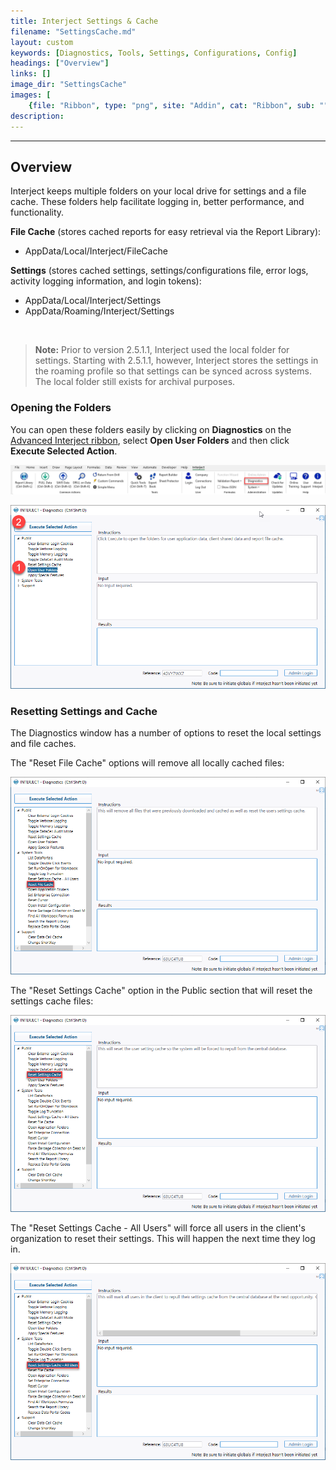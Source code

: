 ```yaml
---
title: Interject Settings & Cache
filename: "SettingsCache.md"
layout: custom
keywords: [Diagnostics, Tools, Settings, Configurations, Config]
headings: ["Overview"]
links: []
image_dir: "SettingsCache"
images: [
    {file: "Ribbon", type: "png", site: "Addin", cat: "Ribbon", sub: "", report: "", ribbon: "Advanced", config: ""}, 
description: 
---
```

* * * 

## Overview

Interject keeps multiple folders on your local drive for settings and a file cache. These folders help facilitate logging in, better performance, and functionality.

**File Cache** (stores cached reports for easy retrieval via the Report Library):

- AppData/Local/Interject/FileCache

**Settings** (stores cached settings, settings/configurations file, error logs, activity logging information, and login tokens):

- AppData/Local/Interject/Settings
- AppData/Roaming/Interject/Settings

<br>

<blockquote class=highlight_note>
<b>Note:</b> Prior to version 2.5.1.1, Interject used the local folder for settings. Starting with 2.5.1.1, however, Interject stores the settings in the roaming profile so that settings can be synced across systems. The local folder still exists for archival purposes.
</blockquote>

### Opening the Folders

You can open these folders easily by clicking on **Diagnostics** on the [Advanced Interject ribbon](/wGetStarted/INTERJECT-Ribbon-Menu-Items.html#advanced-menu-items), select **Open User Folders** and then click **Execute Selected Action**.

![](/images/Federated-Login-Design/DiagnosticsRibbon.png)
<br>

![](/images/Federated-Login-Design/Diagnostics.png)
<br>

### Resetting Settings and Cache

The Diagnostics window has a number of options to reset the local settings and file caches.

The "Reset File Cache" options will remove all locally cached files:

![](/images/SettingsCache/Reset%20File%20Cache.png)
<br>

The "Reset Settings Cache" option in the Public section that will reset the settings cache files:

![](/images/SettingsCache/ResetSettingsCache.png)
<br>

The "Reset Settings Cache - All Users" will force all users in the client's organization to reset their settings. This will happen the next time they log in.

![](/images/SettingsCache/ResetSettingsCacheAllUsers.png)
<br>
